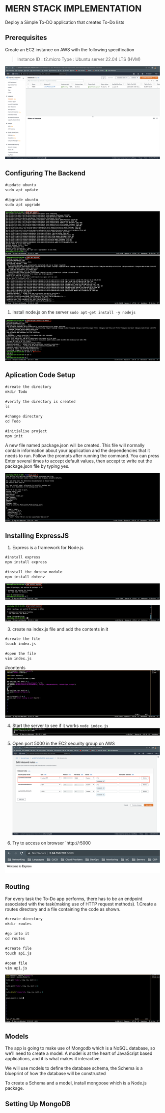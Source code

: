 # MERN STACK IMPLEMENTATION

Deploy a Simple To-DO application that creates To-Do lists

## Prerequisites
Create an EC2 instance on AWS with the  following specification
> Instance ID : t2.micro
  Type : Ubuntu server 22.04 LTS (HVM)

![EC2 Creation](img/mern1.png)

## Configuring The Backend
```
#update ubuntu
sudo apt update

#Upgrade ubuntu
sudo apt upgrade
```

![update ubuntu](img/mern2.png)
![Upgrade ubuntu](img/mern3.png)

1. Install node.js on the server 
`sudo apt-get install -y nodejs`

![Install node.js](img/mern4.png)

## Aplication Code Setup
```
#create the directory
mkdir Todo

#verify the directory is created
ls

#change directory
cd Todo

#initialise project
npm init
```
A new file named package.json will be created. This file will normally contain information about your application and the dependencies that it needs to run.
Follow the prompts after running the command. You can press Enter several times to accept default values, then accept to write out the package.json file by typing yes.

![initialise project](img/mern5.png)

## Installing ExpressJS
1. Express is a framework for Node.js
```
#install express
npm install express

#install the dotenv module
npm install dotenv
```
![install express](img/mern6.png)

![install dotenv](img/mern7.png)

3. create na index.js file and add the contents in it 
```
#create the file
touch index.js

#open the file
vim index.js
```

#contents
![content](img/mern8.png)

4. Start the server to see if it works
`node index.js`
![start the server](img/mern9.png)

5. Open port 5000 in the EC2 security group on AWS
![Open port 5000](img/mern10.png)

6. Try to access on browser
`http://<public-ip-address>:5000

![Open port 5000](img/mern11.png)

## Routing
For every task the To-Do app performs, there has to be an endpoint associated with the task(making use of HTTP request methods).
1.Create a routes directory and a file containing the code as shown.
```
#create directory
mkdir routes

#go into it
cd routes

#create file
touch api.js

#open file
vim api.js
```
![code](img/mern12.png)

## Models
The app is going to make use of Mongodb which is a NoSQL database, so we'll need to create a model.
A model is at the heart of JavaScript based applications, and it is what makes it interactive.

We will use models to define the database schema, the Schema is a blueprint of how the database will be constructed

To create a Schema and a model, install mongoose which is a Node.js package.

## Setting Up MongoDB 
